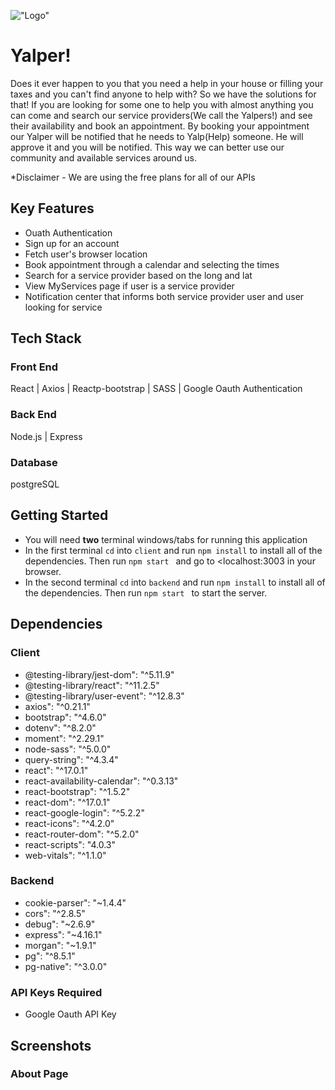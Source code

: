 !["Logo"](https://github.com/parniaa/LightHouse_Final/blob/main/resources/img/cover.png)

# Yalper!

Does it ever happen to you that you need a help in your house or filling your taxes and you can't find anyone to help with?
So we have the solutions for that! If you are looking for some one to help you with almost anything you can come and search
our service providers(We call the Yalpers!) and see their availability and book an appointment. By booking your appointment
our Yalper will be notified that he needs to Yalp(Help) someone. He will approve it and you will be notified. This way we can
better use our community and available services around us.

\*Disclaimer - We are using the free plans for all of our APIs

## Key Features

- Ouath Authentication
- Sign up for an account
- Fetch user's browser location
- Book appointment through a calendar and selecting the times
- Search for a service provider based on the long and lat
- View MyServices page if user is a service provider
- Notification center that informs both service provider user and user looking for service

## Tech Stack

### Front End

React | Axios | Reactp-bootstrap | SASS | Google Oauth Authentication

### Back End

Node.js | Express

### Database

postgreSQL

## Getting Started

- You will need **two** terminal windows/tabs for running this application
- In the first terminal `cd` into `client` and run `npm install` to install all of the dependencies. Then run `npm start ` and go to <localhost:3003 in your browser.
- In the second terminal `cd` into `backend` and run `npm install` to install all of the dependencies. Then run `npm start ` to start the server.

## Dependencies

### Client

- @testing-library/jest-dom": "^5.11.9"
- @testing-library/react": "^11.2.5"
- @testing-library/user-event": "^12.8.3"
- axios": "^0.21.1"
- bootstrap": "^4.6.0"
- dotenv": "^8.2.0"
- moment": "^2.29.1"
- node-sass": "^5.0.0"
- query-string": "^4.3.4"
- react": "^17.0.1"
- react-availability-calendar": "^0.3.13"
- react-bootstrap": "^1.5.2"
- react-dom": "^17.0.1"
- react-google-login": "^5.2.2"
- react-icons": "^4.2.0"
- react-router-dom": "^5.2.0"
- react-scripts": "4.0.3"
- web-vitals": "^1.1.0"

### Backend

- cookie-parser": "~1.4.4"
- cors": "^2.8.5"
- debug": "~2.6.9"
- express": "~4.16.1"
- morgan": "~1.9.1"
- pg": "^8.5.1"
- pg-native": "^3.0.0"

### API Keys Required

- Google Oauth API Key

## Screenshots

### About Page

